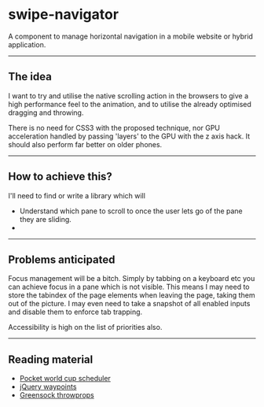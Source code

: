swipe-navigator
===============

A component to manage horizontal navigation in a mobile website or hybrid application.

---

## The idea

I want to try and utilise the native scrolling action in the browsers to give
a high performance feel to the animation, and to utilise the already optimised
dragging and throwing.

There is no need for CSS3 with the proposed technique, nor GPU acceleration
handled by passing 'layers' to the GPU with the z axis hack. It should also
perform far better on older phones.

---

## How to achieve this?

I'll need to find or write a library which will

- Understand which pane to scroll to once the user lets go of the pane they are
sliding.
-

---

## Problems anticipated

Focus management will be a bitch. Simply by tabbing on a keyboard etc you can
achieve focus in a pane which is not visible. This means I may need to store the
tabindex of the page elements when leaving the page, taking them out of the
picture. I may even need to take a snapshot of all enabled inputs and disable
them to enforce tab trapping.

Accessibility is high on the list of priorities also.

---

## Reading material
- [Pocket world cup scheduler](http://pocketworldcupschedule.info/)
- [jQuery waypoints](http://imakewebthings.com/jquery-waypoints/)
- [Greensock throwprops](http://greensock.com/ThrowPropsPlugin-JS)
